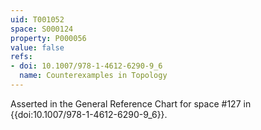```yaml
---
uid: T001052
space: S000124
property: P000056
value: false
refs:
- doi: 10.1007/978-1-4612-6290-9_6
  name: Counterexamples in Topology
---
```


Asserted in the General Reference Chart for space #127 in
{{doi:10.1007/978-1-4612-6290-9_6}}.
